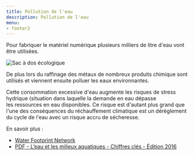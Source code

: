 ```yaml
---
title: Pollution de l'eau
description: Pollution de l'eau
menu:
- footer2
---
```

Pour fabriquer le matériel numérique plusieurs milliers de litre d'eau vont être utilisées.

![Sac à dos écologique](/img/sac_a_dos_ecologique_ordinateur.jpg "Sac à dos écologique")

De plus lors du raffinage des métaux de nombreux produits chimique sont utilisés et viennent ensuite polluer les eaux environnantes.

Cette consommation excessive d'eau augmente les risques de stress hydrique (situation dans laquelle la demande en eau dépasse les ressources en eau disponibles.
Ce risque est d'autant plus grand que l'une des conséquences du réchauffement climatique est un dérèglement du cycle de l'eau avec un risque accru de sécheresse.
 
En savoir plus :
* [Water Footprint Network](https://www.waterfootprint.org)
* [PDF - L’eau et les milieux aquatiques - Chiffres clés - Édition 2016](https://www.statistiques.developpement-durable.gouv.fr/sites/default/files/2018-10/reperes-2016-eau-milieux-aquatiques-b.pdf)